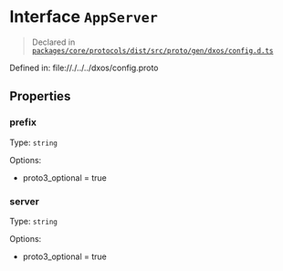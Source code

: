 # Interface `AppServer`
> Declared in [`packages/core/protocols/dist/src/proto/gen/dxos/config.d.ts`]()

Defined in:
   file://./../../dxos/config.proto
## Properties
### prefix 
Type: `string`

Options:
  - proto3_optional = true
### server 
Type: `string`

Options:
  - proto3_optional = true